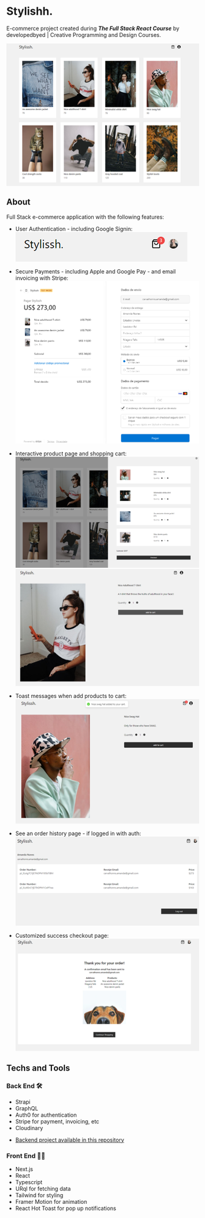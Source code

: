 # Stylishh.

E-commerce project created during **_The Full Stack React Course_** by developedbyed | Creative Programming and Design Courses.

<img align="center" src="./public/stylissh_header_home.png" alt="homepage"/>
<br>

## About

Full Stack e-commerce application with the following features:

- User Authentication - including Google Signin: <br>
  ![User Authentication](./public/login_google.png)

- Secure Payments - including Apple and Google Pay - and email invoicing with Stripe:
  ![stripe](./public/checkout_with_stripe.png)

- Interactive product page and shopping cart:
  ![cart](./public/cart_effects.png)
  ![product page](./public/simple_product_page.png)

- Toast messages when add products to cart:
  ![toast cart](./public/add_cart_and_toasts.png)

- See an order history page - if logged in with auth:
  ![order page](./public/profile.png)

- Customized success checkout page:
  ![success](./public/success_page.png)

## Techs and Tools

### Back End 🛠️

- Strapi
- GraphQL
- Auth0 for authentication
- Stripe for payment, invoicing, etc
- Cloudinary

* [Backend project available in this repository](https://github.com/mandyHellz/stylissh-backend)

### Front End 👩‍💻

- Next.js
- React
- Typescript
- URql for fetching data
- Tailwind for styling
- Framer Motion for animation
- React Hot Toast for pop up notifications

